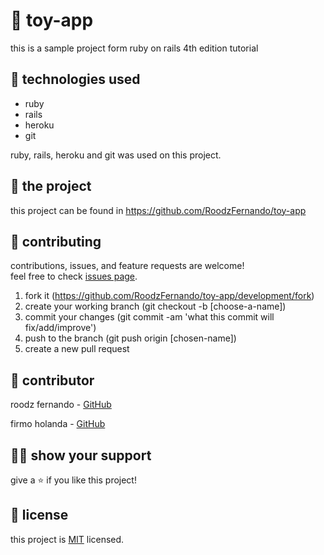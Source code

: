 # 📃 toy-app

this is a sample project form ruby on rails 4th edition tutorial



## 📡 technologies used

- ruby
- rails
- heroku
- git

ruby, rails, heroku and git was used on this project.



## 🚀 the project

this project can be found in https://github.com/RoodzFernando/toy-app



## 🤝 contributing

contributions, issues, and feature requests are welcome!<br/>feel free to check [issues page](https://github.com/RoodzFernando/toy-app/development/issues).

1. fork it (https://github.com/RoodzFernando/toy-app/development/fork)
2. create your working branch (git checkout -b [choose-a-name])
3. commit your changes (git commit -am 'what this commit will fix/add/improve')
4. push to the branch (git push origin [chosen-name])
5. create a new pull request



## 🤖 contributor

roodz fernando - [GitHub](https://github.com/RoodzFernando)

firmo holanda - [GitHub](https://github.com/firmoholanda)




## 🙋‍♂ show your support

give a ⭐️ if you like this project!



## 📝 license

this project is [MIT](https://github.com/RoodzFernando/toy-app/development/license.txt) licensed.

